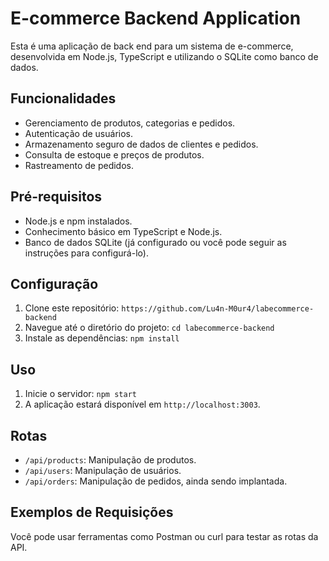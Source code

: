 # E-commerce Backend Application

Esta é uma aplicação de back end para um sistema de e-commerce, desenvolvida em Node.js, TypeScript e utilizando o SQLite como banco de dados.

## Funcionalidades

- Gerenciamento de produtos, categorias e pedidos.
- Autenticação de usuários.
- Armazenamento seguro de dados de clientes e pedidos.
- Consulta de estoque e preços de produtos.
- Rastreamento de pedidos.

## Pré-requisitos

- Node.js e npm instalados.
- Conhecimento básico em TypeScript e Node.js.
- Banco de dados SQLite (já configurado ou você pode seguir as instruções para configurá-lo).

## Configuração

1. Clone este repositório: `https://github.com/Lu4n-M0ur4/labecommerce-backend`
2. Navegue até o diretório do projeto: `cd labecommerce-backend`
3. Instale as dependências: `npm install`


## Uso

1. Inicie o servidor: `npm start`
2. A aplicação estará disponível em `http://localhost:3003`.

## Rotas

- `/api/products`: Manipulação de produtos.
- `/api/users`: Manipulação de usuários.
- `/api/orders`: Manipulação de pedidos, ainda sendo implantada.


## Exemplos de Requisições

Você pode usar ferramentas como Postman ou curl para testar as rotas da API.

